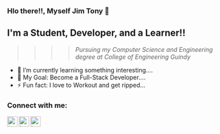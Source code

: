 ### Hlo there!!, Myself Jim Tony 👋

## I'm a Student, Developer, and a Learner!!
>>>> <i> Pursuing my Computer Science and Engineering degree at College of Engineering Guindy </i>
- 🌱 I’m currently learning something interesting....
- 🥅 My Goal: Become a Full-Stack Developer....
- ⚡ Fun fact: I love to Workout and get ripped...


### Connect with me:
[<img align="left" alt="tony | Twitter" width="24px" src="https://cdn.jsdelivr.net/npm/simple-icons@v3/icons/twitter.svg" />][twitter]
[<img align="left" alt="tony | LinkedIn" width="24px" src="https://cdn.jsdelivr.net/npm/simple-icons@v3/icons/linkedin.svg" />][linkedin]
[<img align="left" alt="tony | Instagram" width="24px" src="https://cdn.jsdelivr.net/npm/simple-icons@v3/icons/instagram.svg" />][instagram]

[twitter]: https://twitter.com/JimTony12265954
[linkedin]: https://www.linkedin.com/in/jim-tony-531aa5178/
[instagram]: https://www.instagram.com/urz_tony/
